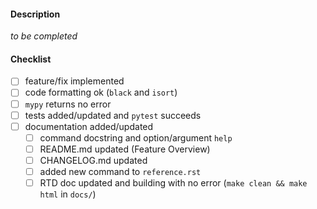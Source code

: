 #### Description

_to be completed_

#### Checklist

- [ ] feature/fix implemented
- [ ] code formatting ok (`black` and `isort`)
- [ ] `mypy` returns no error
- [ ] tests added/updated and `pytest` succeeds
- [ ] documentation added/updated
    - [ ] command docstring and option/argument `help`
    - [ ] README.md updated (Feature Overview)
    - [ ] CHANGELOG.md updated
    - [ ] added new command to `reference.rst`
    - [ ] RTD doc updated and building with no error (`make clean && make html` in `docs/`)
